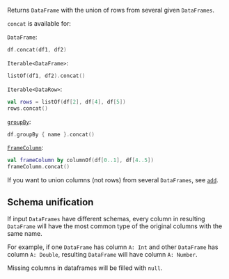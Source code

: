 [//]: # (title: concat)

<!---IMPORT org.jetbrains.kotlinx.dataframe.samples.api.Modify-->

Returns `DataFrame` with the union of rows from several given `DataFrames`.

`concat` is available for:

`DataFrame`:

<!---FUN concatDfs-->

```kotlin
df.concat(df1, df2)
```

<!---END-->

`Iterable<DataFrame>`:

<!---FUN concatIterable-->

```kotlin
listOf(df1, df2).concat()
```

<!---END-->

`Iterable<DataRow>`:

<!---FUN concatRows-->

```kotlin
val rows = listOf(df[2], df[4], df[5])
rows.concat()
```

<!---END-->

[`groupBy`](groupBy.md#transformation):

<!---FUN concatGroupBy-->

```kotlin
df.groupBy { name }.concat()
```

<!---END-->

[`FrameColumn`](DataColumn.md#framecolumn):

<!---FUN concatFrameColumn-->

```kotlin
val frameColumn by columnOf(df[0..1], df[4..5])
frameColumn.concat()
```

<!---END-->

If you want to union columns (not rows) from several `DataFrames`, see [`add`](add.md).

## Schema unification

If input `DataFrames` have different schemas, every column in resulting `DataFrame` will have the most common type of the original columns with the same name. 

For example, if one `DataFrame` has column `A: Int` and other `DataFrame` has column `A: Double`, resulting `DataFrame` will have column `A: Number`.

Missing columns in dataframes will be filled with `null`.
